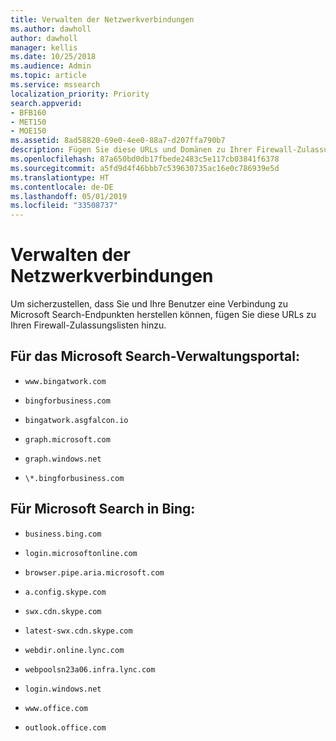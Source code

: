 ```yaml
---
title: Verwalten der Netzwerkverbindungen
ms.author: dawholl
author: dawholl
manager: kellis
ms.date: 10/25/2018
ms.audience: Admin
ms.topic: article
ms.service: mssearch
localization_priority: Priority
search.appverid:
- BFB160
- MET150
- MOE150
ms.assetid: 8ad58820-69e0-4ee0-88a7-d207ffa790b7
description: Fügen Sie diese URLs und Domänen zu Ihrer Firewall-Zulassungsliste hinzu, damit Ihre Benutzer ganz einfach auf Microsoft Search zugreifen können.
ms.openlocfilehash: 87a650bd0db17fbede2483c5e117cb03841f6378
ms.sourcegitcommit: a5fd9d4f46bbb7c539630735ac16e0c786939e5d
ms.translationtype: HT
ms.contentlocale: de-DE
ms.lasthandoff: 05/01/2019
ms.locfileid: "33508737"
---
```

# <a name="manage-network-connections"></a>Verwalten der Netzwerkverbindungen

Um sicherzustellen, dass Sie und Ihre Benutzer eine Verbindung zu Microsoft Search-Endpunkten herstellen können, fügen Sie diese URLs zu Ihren Firewall-Zulassungslisten hinzu.
  
## <a name="for-the-microsoft-search-admin-portal"></a>Für das Microsoft Search-Verwaltungsportal:

- `www.bingatwork.com`
    
- `bingforbusiness.com`
    
- `bingatwork.asgfalcon.io`
    
- `graph.microsoft.com`
    
- `graph.windows.net`
    
- `\*.bingforbusiness.com`
    
## <a name="for-microsoft-search-in-bing"></a>Für Microsoft Search in Bing:

- `business.bing.com`
    
- `login.microsoftonline.com`
    
- `browser.pipe.aria.microsoft.com`
    
- `a.config.skype.com`
    
- `swx.cdn.skype.com`
    
- `latest-swx.cdn.skype.com`
    
- `webdir.online.lync.com`
    
- `webpoolsn23a06.infra.lync.com`
    
- `login.windows.net`
    
- `www.office.com`
    
- `outlook.office.com`
